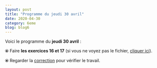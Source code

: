 ```yaml
---
layout: post
title: "Programme du jeudi 30 avril"
date: 2020-04-30
category: 6eme
blog: blog6
---
```


Voici le programme du <b>jeudi 30 avril</b> :

⦿ Faire <strong>les exercices 16 et 17</strong> (si vous ne voyez pas le fichier, <a href="/exercices/6eme/6eme_exercices_jeudi_30_avril_2020.pdf">cliquer ici</a>).

<object data="/exercices/6eme/6eme_exercices_jeudi_30_avril_2020.pdf" width="100%" height="500" type='application/pdf'></object>

⦿ Regarder la <a class="correction" href="/exercices/6eme/6eme_exercices_jeudi_30_avril_2020_corrections.pdf">correction</a> pour vérifier le travail.
